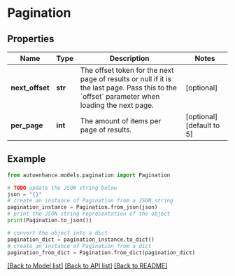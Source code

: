 # Pagination


## Properties

Name | Type | Description | Notes
------------ | ------------- | ------------- | -------------
**next_offset** | **str** | The offset token for the next page of results or null if it is the last page. Pass this to the &#x60;offset&#x60; parameter when loading the next page. | [optional] 
**per_page** | **int** | The amount of items per page of results. | [optional] [default to 5]

## Example

```python
from autoenhance.models.pagination import Pagination

# TODO update the JSON string below
json = "{}"
# create an instance of Pagination from a JSON string
pagination_instance = Pagination.from_json(json)
# print the JSON string representation of the object
print(Pagination.to_json())

# convert the object into a dict
pagination_dict = pagination_instance.to_dict()
# create an instance of Pagination from a dict
pagination_from_dict = Pagination.from_dict(pagination_dict)
```
[[Back to Model list]](../README.md#documentation-for-models) [[Back to API list]](../README.md#documentation-for-api-endpoints) [[Back to README]](../README.md)


